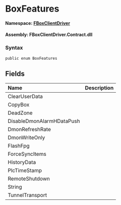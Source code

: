 # BoxFeatures

#### **Namespace**: [FBoxClientDriver](https://docs.flexem.net/fbox/zh-cn/sdk/FBoxClientDriver.html)

#### **Assembly**: FBoxClientDriver.Contract.dll

### Syntax <a id="FBoxClientDriver_BoxFeatures_syntax"></a>

```text
public enum BoxFeatures
```

## Fields <a id="fields"></a>

| Name | Description |
| :--- | :--- |
| ClearUserData |  |
| CopyBox |  |
| DeadZone |  |
| DisableDmonAlarmHDataPush |  |
| DmonRefreshRate |  |
| DmonWriteOnly |  |
| FlashFpg |  |
| ForceSyncItems |  |
| HistoryData |  |
| PlcTimeStamp |  |
| RemoteShutdown |  |
| String |  |
| TunnelTransport |  |

